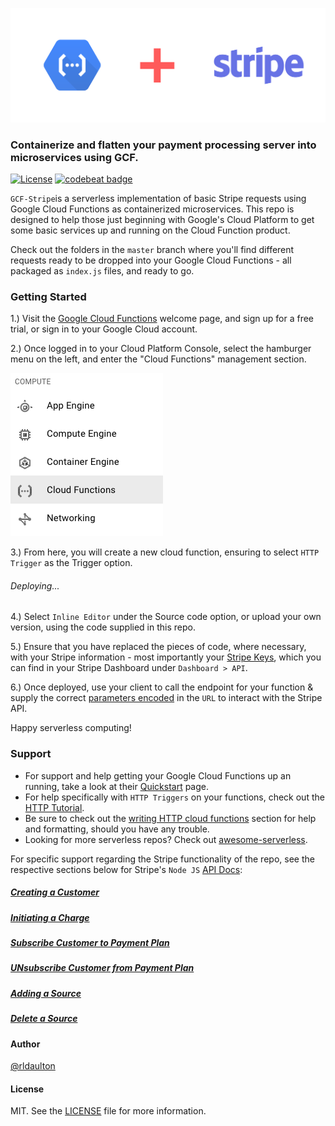 ![logo](screenshots/GCF-Stripe.png)

### Containerize and flatten your payment processing server into microservices using GCF.

[![License](https://img.shields.io/cocoapods/l/Neon.svg)](http://doge.mit-license.org)
[![codebeat badge](https://codebeat.co/badges/7bb36358-6412-4f20-9833-5e29f4bc9fd7)](https://codebeat.co/projects/github-com-rldaulton-gcf-stripe-master)

`GCF-Stripe`is a serverless implementation of basic Stripe requests using Google Cloud Functions as containerized microservices. This repo is designed to help those just beginning with Google's Cloud Platform to get some basic services up and running on the Cloud Function product.

Check out the folders in the `master` branch where you'll find different requests ready to be dropped into your Google Cloud Functions - all packaged as `index.js` files, and ready to go.

### Getting Started

1.) Visit the [Google Cloud Functions](https://cloud.google.com/functions/) welcome page, and sign up for a free trial, or sign in to your Google Cloud account.

2.) Once logged in to your Cloud Platform Console, select the hamburger menu on the left, and enter the "Cloud Functions" management section.

![gcf-menu](screenshots/gcf-menu.png)

3.) From here, you will create a new cloud function, ensuring to select `HTTP Trigger` as the Trigger option.

<h6>Deploying...</h6>

4.) Select `Inline Editor` under the Source code option, or upload your own version, using the code supplied in this repo.

5.) Ensure that you have replaced the pieces of code, where necessary, with your Stripe information - most importantly your [Stripe Keys](https://github.com/rldaulton/GCF-Stripe/blob/36f0bef34cfd0d37676208cdec7119c3bdca244a/charge-customer/index.js#L4), which you can find in your Stripe Dashboard under `Dashboard > API`.

6.) Once deployed, use your client to call the endpoint for your function & supply the correct [parameters encoded](https://github.com/rldaulton/GCF-Stripe/blob/96fc38fc0220aee9a0ecaee718a8b0edf1db18d8/charge-customer/index.js#L12) in the `URL` to interact with the Stripe API.

Happy serverless computing!


### Support
- For support and help getting your Google Cloud Functions up an running, take a look at their [Quickstart](https://cloud.google.com/functions/docs/quickstart) page.
- For help specifically with `HTTP Triggers` on your functions, check out the [HTTP Tutorial](https://cloud.google.com/functions/docs/tutorials/http).
- Be sure to check out the [writing HTTP cloud functions](https://cloud.google.com/functions/docs/writing/http) section for help and formatting, should you have any trouble.
- Looking for more serverless repos? Check out [awesome-serverless](https://github.com/anaibol/awesome-serverless).

For specific support regarding the Stripe functionality of the repo, see the respective sections below for Stripe's `Node JS` [API Docs](https://stripe.com/docs/api):

[<h5>Creating a Customer</h5>](https://stripe.com/docs/api/node#create_customer)

[<h5>Initiating a Charge</h5>](https://stripe.com/docs/api/node#create_charge)

[<h5>Subscribe Customer to Payment Plan</h5>](https://stripe.com/docs/api/node#create_subscription)

[<h5>UNsubscribe Customer from Payment Plan</h5>](https://stripe.com/docs/api/node#cancel_subscription)

[<h5>Adding a Source</h5>](https://stripe.com/docs/api/node#create_source)

[<h5>Delete a Source</h5>](https://stripe.com/docs/api/node#delete_card)


#### Author
[@rldaulton](https://ryandaulton.com)

#### License
MIT. See the [LICENSE](https://github.com/rldaulton/GCF-Stripe/blob/master/LICENSE) file for more information.
